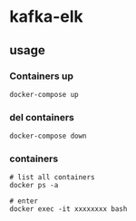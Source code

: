 # kafka-elk

## usage

### Containers up
    docker-compose up

### del containers
    docker-compose down

### containers
    # list all containers
    docker ps -a

    # enter 
    docker exec -it xxxxxxxx bash